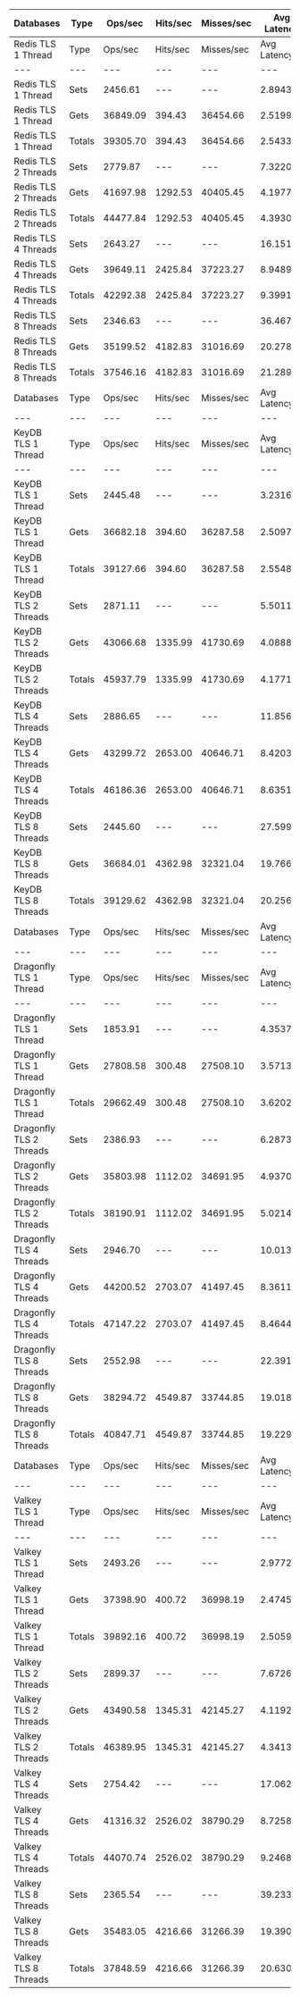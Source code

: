 | Databases | Type | Ops/sec | Hits/sec | Misses/sec | Avg Latency | p50 Latency | p99 Latency | p99.9 Latency | KB/sec |
| --- | --- | --- | --- | --- | --- | --- | --- | --- | --- |
| Redis TLS 1 Thread | Type | Ops/sec | Hits/sec | Misses/sec | Avg Latency | p50 Latency | p99 Latency | p99.9 Latency | KB/sec |
| --- | --- | --- | --- | --- | --- | --- | --- | --- | --- |
Redis TLS 1 Thread | Sets | 2456.61 | --- | --- | 2.89438 | 2.75100 | 7.00700 | 27.00700 | 2571.74 |
Redis TLS 1 Thread | Gets | 36849.09 | 394.43 | 36454.66 | 2.51993 | 2.36700 | 5.91900 | 9.79100 | 1799.16 |
Redis TLS 1 Thread | Totals | 39305.70 | 394.43 | 36454.66 | 2.54333 | 2.38300 | 5.95100 | 11.13500 | 4370.90 |
Redis TLS 2 Threads | Sets | 2779.87 | --- | --- | 7.32203 | 5.72700 | 9.59900 | 319.48700 | 2910.15 |
Redis TLS 2 Threads | Gets | 41697.98 | 1292.53 | 40405.45 | 4.19773 | 4.15900 | 7.03900 | 10.87900 | 2885.39 |
Redis TLS 2 Threads | Totals | 44477.84 | 1292.53 | 40405.45 | 4.39300 | 4.22300 | 7.35900 | 12.47900 | 5795.55 |
Redis TLS 4 Threads | Sets | 2643.27 | --- | --- | 16.15133 | 12.60700 | 18.94300 | 716.79900 | 2767.16 |
Redis TLS 4 Threads | Gets | 39649.11 | 2425.84 | 37223.27 | 8.94895 | 8.89500 | 13.75900 | 19.83900 | 3945.11 |
Redis TLS 4 Threads | Totals | 42292.38 | 2425.84 | 37223.27 | 9.39910 | 9.08700 | 14.71900 | 22.39900 | 6712.27 |
Redis TLS 8 Threads | Sets | 2346.63 | --- | --- | 36.46732 | 29.18300 | 41.72700 | 1441.79100 | 2456.62 |
Redis TLS 8 Threads | Gets | 35199.52 | 4182.83 | 31016.69 | 20.27802 | 20.22300 | 29.69500 | 42.75100 | 5539.53 |
Redis TLS 8 Threads | Totals | 37546.16 | 4182.83 | 31016.69 | 21.28986 | 20.60700 | 32.76700 | 48.63900 | 7996.15 |
| Databases | Type | Ops/sec | Hits/sec | Misses/sec | Avg Latency | p50 Latency | p99 Latency | p99.9 Latency | KB/sec |
| --- | --- | --- | --- | --- | --- | --- | --- | --- | --- |
| KeyDB TLS 1 Thread | Type | Ops/sec | Hits/sec | Misses/sec | Avg Latency | p50 Latency | p99 Latency | p99.9 Latency | KB/sec |
| --- | --- | --- | --- | --- | --- | --- | --- | --- | --- |
KeyDB TLS 1 Thread | Sets | 2445.48 | --- | --- | 3.23169 | 2.43100 | 5.31100 | 135.16700 | 2560.09 |
KeyDB TLS 1 Thread | Gets | 36682.18 | 394.60 | 36287.58 | 2.50976 | 2.33500 | 4.19100 | 5.37500 | 1792.97 |
KeyDB TLS 1 Thread | Totals | 39127.66 | 394.60 | 36287.58 | 2.55488 | 2.33500 | 4.25500 | 5.82300 | 4353.06 |
KeyDB TLS 2 Threads | Sets | 2871.11 | --- | --- | 5.50110 | 4.51100 | 11.45500 | 219.13500 | 3005.68 |
KeyDB TLS 2 Threads | Gets | 43066.68 | 1335.99 | 41730.69 | 4.08888 | 3.96700 | 8.89500 | 11.71100 | 2981.14 |
KeyDB TLS 2 Threads | Totals | 45937.79 | 1335.99 | 41730.69 | 4.17714 | 3.99900 | 9.02300 | 12.99100 | 5986.82 |
KeyDB TLS 4 Threads | Sets | 2886.65 | --- | --- | 11.85693 | 9.27900 | 25.08700 | 438.27100 | 3021.94 |
KeyDB TLS 4 Threads | Gets | 43299.72 | 2653.00 | 40646.71 | 8.42035 | 7.90300 | 19.58300 | 24.44700 | 4312.18 |
KeyDB TLS 4 Threads | Totals | 46186.36 | 2653.00 | 40646.71 | 8.63513 | 7.96700 | 19.96700 | 26.23900 | 7334.12 |
KeyDB TLS 8 Threads | Sets | 2445.60 | --- | --- | 27.59937 | 22.27100 | 57.59900 | 888.83100 | 2560.22 |
KeyDB TLS 8 Threads | Gets | 36684.01 | 4362.98 | 32321.04 | 19.76674 | 18.81500 | 41.98300 | 53.75900 | 5776.91 |
KeyDB TLS 8 Threads | Totals | 39129.62 | 4362.98 | 32321.04 | 20.25628 | 18.94300 | 42.75100 | 58.36700 | 8337.13 |
| Databases | Type | Ops/sec | Hits/sec | Misses/sec | Avg Latency | p50 Latency | p99 Latency | p99.9 Latency | KB/sec |
| --- | --- | --- | --- | --- | --- | --- | --- | --- | --- |
| Dragonfly TLS 1 Thread | Type | Ops/sec | Hits/sec | Misses/sec | Avg Latency | p50 Latency | p99 Latency | p99.9 Latency | KB/sec |
| --- | --- | --- | --- | --- | --- | --- | --- | --- | --- |
Dragonfly TLS 1 Thread | Sets | 1853.91 | --- | --- | 4.35373 | 3.71100 | 7.48700 | 162.81500 | 1940.79 |
Dragonfly TLS 1 Thread | Gets | 27808.58 | 300.48 | 27508.10 | 3.57133 | 3.66300 | 6.84700 | 7.77500 | 1360.58 |
Dragonfly TLS 1 Thread | Totals | 29662.49 | 300.48 | 27508.10 | 3.62023 | 3.66300 | 6.91100 | 7.93500 | 3301.38 |
Dragonfly TLS 2 Threads | Sets | 2386.93 | --- | --- | 6.28739 | 4.73500 | 11.64700 | 321.53500 | 2498.80 |
Dragonfly TLS 2 Threads | Gets | 35803.98 | 1112.02 | 34691.95 | 4.93707 | 4.70300 | 10.55900 | 12.09500 | 2479.75 |
Dragonfly TLS 2 Threads | Totals | 38190.91 | 1112.02 | 34691.95 | 5.02146 | 4.70300 | 10.62300 | 12.79900 | 4978.55 |
Dragonfly TLS 4 Threads | Sets | 2946.70 | --- | --- | 10.01385 | 7.87100 | 24.57500 | 385.02300 | 3084.81 |
Dragonfly TLS 4 Threads | Gets | 44200.52 | 2703.07 | 41497.45 | 8.36115 | 7.83900 | 20.09500 | 26.87900 | 4396.74 |
Dragonfly TLS 4 Threads | Totals | 47147.22 | 2703.07 | 41497.45 | 8.46444 | 7.83900 | 20.35100 | 28.54300 | 7481.55 |
Dragonfly TLS 8 Threads | Sets | 2552.98 | --- | --- | 22.39165 | 18.04700 | 50.94300 | 741.37500 | 2672.64 |
Dragonfly TLS 8 Threads | Gets | 38294.72 | 4549.87 | 33744.85 | 19.01832 | 17.91900 | 42.23900 | 56.06300 | 6025.87 |
Dragonfly TLS 8 Threads | Totals | 40847.71 | 4549.87 | 33744.85 | 19.22916 | 17.91900 | 42.49500 | 60.41500 | 8698.50 |
| Databases | Type | Ops/sec | Hits/sec | Misses/sec | Avg Latency | p50 Latency | p99 Latency | p99.9 Latency | KB/sec |
| --- | --- | --- | --- | --- | --- | --- | --- | --- | --- |
| Valkey TLS 1 Thread | Type | Ops/sec | Hits/sec | Misses/sec | Avg Latency | p50 Latency | p99 Latency | p99.9 Latency | KB/sec |
| --- | --- | --- | --- | --- | --- | --- | --- | --- | --- |
Valkey TLS 1 Thread | Sets | 2493.26 | --- | --- | 2.97720 | 2.87900 | 7.19900 | 11.96700 | 2610.11 |
Valkey TLS 1 Thread | Gets | 37398.90 | 400.72 | 36998.19 | 2.47456 | 2.38300 | 4.12700 | 5.37500 | 1826.40 |
Valkey TLS 1 Thread | Totals | 39892.16 | 400.72 | 36998.19 | 2.50598 | 2.39900 | 4.22300 | 6.75100 | 4436.52 |
Valkey TLS 2 Threads | Sets | 2899.37 | --- | --- | 7.67261 | 7.26300 | 11.00700 | 122.36700 | 3035.26 |
Valkey TLS 2 Threads | Gets | 43490.58 | 1345.31 | 42145.27 | 4.11921 | 3.98300 | 6.59100 | 8.25500 | 3006.64 |
Valkey TLS 2 Threads | Totals | 46389.95 | 1345.31 | 42145.27 | 4.34130 | 4.04700 | 8.51100 | 10.17500 | 6041.90 |
Valkey TLS 4 Threads | Sets | 2754.42 | --- | --- | 17.06296 | 15.67900 | 22.39900 | 344.06300 | 2883.52 |
Valkey TLS 4 Threads | Gets | 41316.32 | 2526.02 | 38790.29 | 8.72580 | 8.51100 | 13.56700 | 16.31900 | 4109.18 |
Valkey TLS 4 Threads | Totals | 44070.74 | 2526.02 | 38790.29 | 9.24687 | 8.63900 | 18.17500 | 21.11900 | 6992.69 |
Valkey TLS 8 Threads | Sets | 2365.54 | --- | --- | 39.23332 | 34.81500 | 48.89500 | 872.44700 | 2476.41 |
Valkey TLS 8 Threads | Gets | 35483.05 | 4216.66 | 31266.39 | 19.39078 | 18.81500 | 30.33500 | 35.83900 | 5584.29 |
Valkey TLS 8 Threads | Totals | 37848.59 | 4216.66 | 31266.39 | 20.63094 | 19.07100 | 40.19100 | 46.84700 | 8060.70 |
